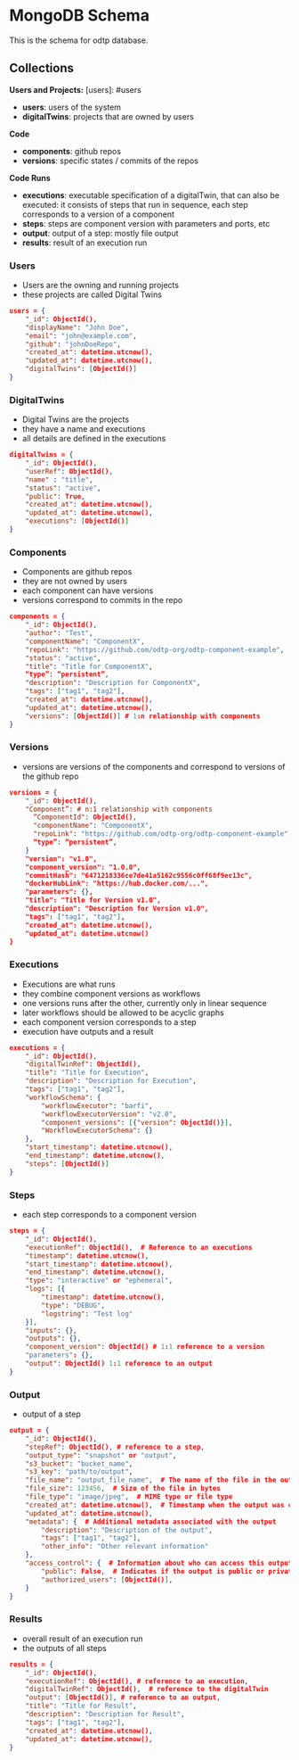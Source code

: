 # MongoDB Schema

This is the schema for odtp database. 

## Collections

**Users and Projects:**
[users]: #users

- **users**: users of the system
- **digitalTwins**: projects that are owned by users

**Code**

- **components**: github repos 
- **versions**: specific states / commits of the repos

**Code Runs**

- **executions**: executable specification of a digitalTwin, that can also be executed: it consists of steps that run in sequence, each step corresponds to a version of a component
- **steps**: steps are component version with parameters and ports, etc
- **output**: output of a step: mostly file output
- **results**: result of an execution run

### Users

- Users are the owning and running projects
- these projects are called Digital Twins

``` json
users = {
    "_id": ObjectId(),
    "displayName": "John Doe",
    "email": "john@example.com",
    "github": "johnDoeRepo",
    "created_at": datetime.utcnow(),
    "updated_at": datetime.utcnow(),
    "digitalTwins": [ObjectId()]  
}
```

### DigitalTwins

- Digital Twins are the projects
- they have a name and executions
- all details are defined in the executions 

``` json
digitalTwins = {
    "_id": ObjectId(),
    "userRef": ObjectId(),
    "name" : "title",
    "status": "active",
    "public": True,
    "created_at": datetime.utcnow(),
    "updated_at": datetime.utcnow(),
    "executions": [ObjectId()] 
}
```

### Components

- Components are github repos
- they are not owned by users
- each component can have versions
- versions correspond to commits in the repo


``` json
components = {
    "_id": ObjectId(),
    "author": "Test",
    "componentName": "ComponentX",
    "repoLink": "https://github.com/odtp-org/odtp-component-example",
    "status": "active",
    "title": "Title for ComponentX",
    “type”: “persistent”, 
    "description": "Description for ComponentX",
    "tags": ["tag1", "tag2"],
    "created_at": datetime.utcnow(),
    "updated_at": datetime.utcnow(),
    "versions": [ObjectId()] # 1:n relationship with components  
}
```

### Versions 

- versions are versions of the components and correspond to versions of the github repo

``` json
versions = {
    "_id": ObjectId(),
    "Component”: # n:1 relationship with components 
      “ComponentId": ObjectId(),
      "componentName": "ComponentX", 
      "repoLink": "https://github.com/odtp-org/odtp-component-example",
      “type”: “persistent”,
    } 
    "version": "v1.0",
    "component_version": "1.0.0",
    "commitHash": "6471218336ce7de41a5162c9556c0ff68f9ec13c",
    "dockerHubLink": "https://hub.docker.com/...",
    "parameters": {},
    "title": "Title for Version v1.0",
    "description": "Description for Version v1.0",
    "tags": ["tag1", "tag2"],
    "created_at": datetime.utcnow(),
    "updated_at": datetime.utcnow()
}
```

### Executions

- Executions are what runs 
- they combine component versions as workflows
- one versions runs after the other, currently only in linear sequence
- later workflows should be allowed to be acyclic graphs
- each component version corresponds to a step
- execution have outputs and a result

``` json
executions = {
    "_id": ObjectId(),
    "digitalTwinRef": ObjectId(), 
    "title": "Title for Execution",
    "description": "Description for Execution",
    "tags": ["tag1", "tag2"],
    "workflowSchema": {
        "workflowExecutor": "barfi",
        "workflowExecutorVersion": "v2.0",
        "component_versions": [{"version": ObjectId()}],
        "WorkflowExecutorSchema": {}
    },
    "start_timestamp": datetime.utcnow(),
    "end_timestamp": datetime.utcnow(),
    "steps": [ObjectId()]
}
```

### Steps

- each step corresponds to a component version

``` json
steps = {
    "_id": ObjectId(),
    "executionRef": ObjectId(),  # Reference to an executions
    "timestamp": datetime.utcnow(),
    "start_timestamp": datetime.utcnow(),
    "end_timestamp": datetime.utcnow(),
    "type": "interactive" or "ephemeral",
    "logs": [{
        "timestamp": datetime.utcnow(),
        "type": "DEBUG",
        "logstring": "Test log"
    }],
    "inputs": {},
    "outputs": {},
    "component_version": ObjectId() # 1:1 reference to a version
    "parameters": {},
    "output": ObjectId() 1:1 reference to an output
}
```

### Output

- output of a step

``` json
output = {
    "_id": ObjectId(),
    "stepRef": ObjectId(), # reference to a step,      
    "output_type": "snapshot" or "output",
    "s3_bucket": "bucket_name",      
    "s3_key": "path/to/output",  
    "file_name": "output_file_name",  # The name of the file in the output
    "file_size": 123456,  # Size of the file in bytes
    "file_type": "image/jpeg",  # MIME type or file type
    "created_at": datetime.utcnow(),  # Timestamp when the output was created
    "updated_at": datetime.utcnow(),      
    "metadata": {  # Additional metadata associated with the output
        "description": "Description of the output",
        "tags": ["tag1", "tag2"],
        "other_info": "Other relevant information"
    },
    "access_control": {  # Information about who can access this output
        "public": False,  # Indicates if the output is public or private
        "authorized_users": [ObjectId()],      
    }
}
```

### Results

- overall result of an execution run
- the outputs of all steps

``` json
results = {
    "_id": ObjectId(),
    "executionRef": ObjectId(), # reference to an execution,
    "digitalTwinRef": ObjectId(),  # reference to the digitalTwin
    "output": [ObjectId()], # reference to an output,
    "title": "Title for Result",
    "description": "Description for Result",
    "tags": ["tag1", "tag2"],
    "created_at": datetime.utcnow(),
    "updated_at": datetime.utcnow(),
}
```
